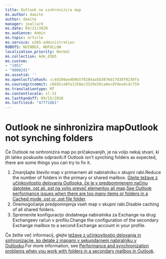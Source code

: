 ```yaml
---
title: Outlook ne sinhronizira map
ms.author: daeite
author: daeite
manager: joallard
ms.date: 04/21/2020
ms.audience: Admin
ms.topic: article
ms.service: o365-administration
ROBOTS: NOINDEX, NOFOLLOW
localization_priority: Normal
ms.collection: Adm_O365
ms.custom:
- "1951"
- "9000241"
ms.assetid: ''
ms.openlocfilehash: cc4d109ae4b6b579284aa5b3876d17d38f0230fa
ms.sourcegitcommit: c6692ce0fa1358ec3529e59ca0ecdfdea4cdc759
ms.translationtype: MT
ms.contentlocale: sl-SI
ms.lasthandoff: 09/15/2020
ms.locfileid: "47771881"
---
```

# <a name="outlook-not-synching-folders"></a><span data-ttu-id="301f9-102">Outlook ne sinhronizira map</span><span class="sxs-lookup"><span data-stu-id="301f9-102">Outlook not synching folders</span></span>

<span data-ttu-id="301f9-103">Če Outlook ne sinhronizira map po pričakovanjih, je na voljo nekaj stvari, ki jih lahko poskusite odpraviti.</span><span class="sxs-lookup"><span data-stu-id="301f9-103">If Outlook isn't synching folders as expected, there are some things you can try to fix it.</span></span>

1. <span data-ttu-id="301f9-104">Zmanjšajte število map v primarnem ali nabiralniku v skupni rabi.</span><span class="sxs-lookup"><span data-stu-id="301f9-104">Reduce the number of folders in the primary or shared mailbox.</span></span> <span data-ttu-id="301f9-105">[Glejte težave z učinkovitostjo delovanja Outlooka, če je v predpomnjenem načinu datoteke. ost ali. pst na voljo preveč elementov ali map](https://support.microsoft.com/help/2768656).</span><span class="sxs-lookup"><span data-stu-id="301f9-105">[See Outlook performance issues when there are too many items or folders in a Cached mode .ost or .pst file folder](https://support.microsoft.com/help/2768656).</span></span>
2. <span data-ttu-id="301f9-106">Onemogočanje predpomnjenja vseh map v skupni rabi.</span><span class="sxs-lookup"><span data-stu-id="301f9-106">Disable caching of all shared folders.</span></span>
3. <span data-ttu-id="301f9-107">Spremenite konfiguracijo dodatnega nabiralnika za Exchange na drug Exchangeev račun v profilu.</span><span class="sxs-lookup"><span data-stu-id="301f9-107">Change the configuration of the secondary Exchange mailbox to a second Exchange account in your profile.</span></span>

<span data-ttu-id="301f9-108">Če želite več informacij, glejte [težave z učinkovitostjo delovanja in sinhronizacije, ko delate z mapami v sekundarnem nabiralniku v Outlooku](https://support.microsoft.com/help/3115602).</span><span class="sxs-lookup"><span data-stu-id="301f9-108">For more information, see [Performance and synchronization problems when you work with folders in a secondary mailbox in Outlook](https://support.microsoft.com/help/3115602).</span></span>
